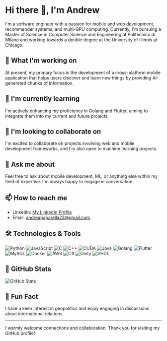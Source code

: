 # Hi there 👋, I'm Andrew

I'm a software engineer with a passion for mobile and web development, recommender systems, and multi-GPU computing. Currently, I'm pursuing a Master of Science in Computer Science and Engineering at Politecnico di Milano and working towards a double degree at the University of Illinois at Chicago.

## 🔭 What I'm working on

At present, my primary focus is the development of a cross-platform mobile application that helps users discover and learn new things by providing AI-generated chunks of information.

## 🌱 I'm currently learning

I'm actively enhancing my proficiency in Golang and Flutter, aiming to integrate them into my current and future projects.

## 👯 I'm looking to collaborate on

I'm excited to collaborate on projects involving web and mobile development frameworks, and I'm also open to machine learning projects.

## 💬 Ask me about

Feel free to ask about mobile development, ML, or anything else within my field of expertise. I'm always happy to engage in conversation.

## 📫 How to reach me

- LinkedIn: [My LinkedIn Profile](https://www.linkedin.com/in/andrea-paparella-375087193/)
- Email: andreapaparella23@gmail.com

## 🛠️ Technologies & Tools

![Python](https://img.shields.io/badge/-Python-333333?style=flat&logo=python)
![JavaScript](https://img.shields.io/badge/-JavaScript-333333?style=flat&logo=javascript)
![C](https://img.shields.io/badge/-C-333333?style=flat&logo=c)
![C++](https://img.shields.io/badge/-C++-00599C?style=flat&logo=c%2B%2B)
![CUDA](https://img.shields.io/badge/-CUDA-76B900?style=flat&logo=nvidia)
![Java](https://img.shields.io/badge/-Java-333333?style=flat&logo=java)
![Golang](https://img.shields.io/badge/-Go-00ADD8?style=flat&logo=go)
![Flutter](https://img.shields.io/badge/-Flutter-02569B?style=flat&logo=flutter)
![MySQL](https://img.shields.io/badge/-MySQL-4479A1?style=flat&logo=mysql)
![Docker](https://img.shields.io/badge/-Docker-2496ED?style=flat&logo=docker)
![AWS](https://img.shields.io/badge/-AWS-232F3E?style=flat&logo=amazon-aws)
![C#](https://img.shields.io/badge/-C%23-239120?style=flat&logo=c-sharp)
![Unity](https://img.shields.io/badge/-Unity-333333?style=flat&logo=unity)
![VHDL](https://img.shields.io/badge/-VHDL-543978?style=flat)

## 🔢 GitHub Stats

![GitHub Stats](https://github-readme-stats.vercel.app/api?username=engpap&show_icons=true&hide_title=true&count_private=true&hide=prs,issues&theme=radical)

## 🎉 Fun Fact

I have a keen interest in geopolitics and enjoy engaging in discussions about international relations.

---

I warmly welcome connections and collaboration. Thank you for visiting my GitHub profile!
